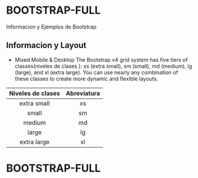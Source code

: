 # BOOTSTRAP-FULL

Informacion y Ejemplos de Bootstrap 



## Informacion y Layout 


- Mixed Mobile & Desktop 
The Bootstrap v4 grid system has five tiers of classes(niveles de clases ): xs (extra small), sm (small), md (medium), lg (large), and xl (extra large). You can use nearly any combination of these classes to create more dynamic and flexible layouts.

| Niveles de clases  | Abreviatura |
|:------------------:|:---------:|
| extra small        | xs  | 
| small              | sm  | 
| medium             | md  | 
| large              | lg  | 
| extra large        | xl  | 

# BOOTSTRAP-FULL
